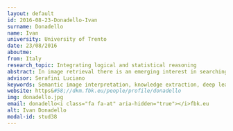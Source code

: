 ```yaml
---
layout: default 
id: 2016-08-23-Donadello-Ivan
surname: Donadello
name: Ivan
university: University of Trento
date: 23/08/2016
aboutme: 
from: Italy
research_topic: Integrating logical and statistical reasoning
abstract: In image retrieval there is an emerging interest in searching images on the basis of semantic descriptions of their content&#58; for example searching for all the images that portray `a man riding a horse on a lawn`. Addressing this need requires (i) a language for describing image content and (ii) an automatic method to generate a description of such content. Our research proposes the use of ontologies in combination with machine learning to solve these problems. First, we explore the usage of ontological languages for expressing image content, which is represented as a partial model of an ontology. Second, we study the usage of ontology axioms, which impose constraints on image content, to improve the current image processing algorithms. Indeed, such algorithms are almost exclusively based on numerical methods, and integrating logical constraints in statistical algorithms is still an open problem. We therefore propose a novel method for combining logical reasoning with the processing of low-level image features, with the objective of improving the performance of current image interpretation systems.
advisor: Serafini Luciano
keywords: Semantic image interpretation, knowledge extraction, deep learning, semantic clustering
website: https&#58;//dkm.fbk.eu/people/profile/donadello
img: donadello.jpg
email: donadello<i class="fa fa-at" aria-hidden="true"></i>fbk.eu
alt: Ivan Donadello
modal-id: stud38
---
```

